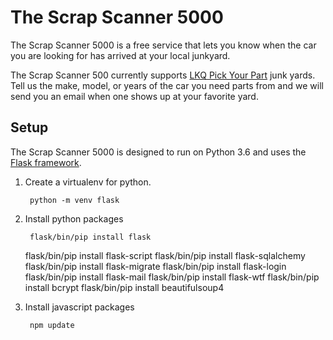 The Scrap Scanner 5000
======================

The Scrap Scanner 5000 is a free service that lets you know when the car you are looking for has arrived at your local junkyard.

The Scrap Scanner 500 currently supports [LKQ Pick Your Part](https://www.lkqpickyourpart.com/) junk yards.
Tell us the make, model, or years of the car you need parts from and we will send you an email when one shows up at your favorite yard.

Setup
-----

The Scrap Scanner 5000 is designed to run on Python 3.6 and uses the [Flask framework](http://flask.pocoo.org/).

1. Create a virtualenv for python.

        python -m venv flask

2. Install python packages

        flask/bin/pip install flask
	flask/bin/pip install flask-script
        flask/bin/pip install flask-sqlalchemy
	flask/bin/pip install flask-migrate
        flask/bin/pip install flask-login
        flask/bin/pip install flask-mail
        flask/bin/pip install flask-wtf
        flask/bin/pip install bcrypt
        flask/bin/pip install beautifulsoup4
        
3. Install javascript packages

        npm update
